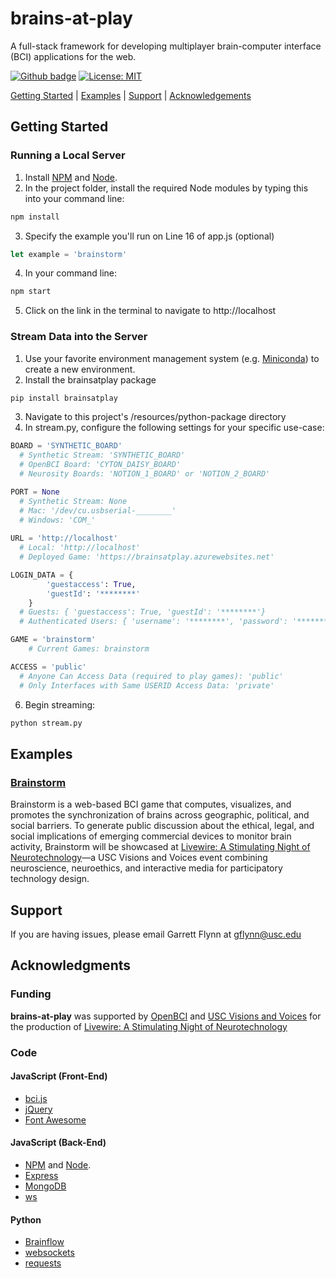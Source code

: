 # brains-at-play

A full-stack framework for developing multiplayer brain-computer interface (BCI) applications for the web.

[![Github badge](https://img.shields.io/badge/github-source_code-blue.svg?logo=github&logoColor=white)](https://github.com/brains-at-play/brains-at-play)
[![License: MIT](https://img.shields.io/badge/License-MIT-yellow.svg)](https://opensource.org/licenses/MIT)

[Getting Started](#getting-started) | [Examples](#examples) | [Support](#Support) | [Acknowledgements](#Acknowledgments)

## Getting Started <a name="getting-started" />
### Running a Local Server
1. Install [NPM](https://www.npmjs.com/) and [Node](https://nodejs.org/en/).
2. In the project folder, install the required Node modules by typing this into your command line:
```bash
npm install
``` 
3. Specify the example you'll run on Line 16 of app.js (optional) 
```javascript
let example = 'brainstorm'
``` 
4. In your command line:
```bash
npm start
```
5. Click on the link in the terminal to navigate to http://localhost


### Stream Data into the Server
1. Use your favorite environment management system (e.g. [Miniconda](https://docs.conda.io/en/latest/miniconda.html)) to create a new environment.
2. Install the brainsatplay package
```bash
pip install brainsatplay
```
3. Navigate to this project's /resources/python-package directory
4. In stream.py, configure the following settings for your specific use-case:
```python
BOARD = 'SYNTHETIC_BOARD' 
  # Synthetic Stream: 'SYNTHETIC_BOARD'
  # OpenBCI Board: 'CYTON_DAISY_BOARD'
  # Neurosity Boards: 'NOTION_1_BOARD' or 'NOTION_2_BOARD'

PORT = None
  # Synthetic Stream: None
  # Mac: '/dev/cu.usbserial-________'
  # Windows: 'COM_'
                
URL = 'http://localhost'
  # Local: 'http://localhost'
  # Deployed Game: 'https://brainsatplay.azurewebsites.net'

LOGIN_DATA = {
        'guestaccess': True, 
        'guestId': '********' 
    }
  # Guests: { 'guestaccess': True, 'guestId': '********'}
  # Authenticated Users: { 'username': '********', 'password': '********' }

GAME = 'brainstorm'
    # Current Games: brainstorm

ACCESS = 'public'
  # Anyone Can Access Data (required to play games): 'public'
  # Only Interfaces with Same USERID Access Data: 'private'

```
6. Begin streaming:
```bash
python stream.py
```

##  Examples
### [Brainstorm](https://brainsatplay.azurewebsites.net/) 

Brainstorm is a web-based BCI game that computes, visualizes, and promotes the synchronization of brains across geographic, political, and social barriers. To generate public discussion about the ethical, legal, and social implications of emerging commercial devices to monitor brain activity, Brainstorm will be showcased at [Livewire: A Stimulating Night of Neurotechnology](https://visionsandvoices.usc.edu/eventdetails/?event_id=33741435186601&s_type=&s_genre=)—a USC Visions and Voices event combining neuroscience, neuroethics, and interactive media for participatory technology design.

## Support

If you are having issues, please email Garrett Flynn at gflynn@usc.edu

## Acknowledgments
### Funding
**brains-at-play** was supported by [OpenBCI](https://openbci.com/) and [USC Visions and Voices](https://visionsandvoices.usc.edu/) for the production of [Livewire: A Stimulating Night of Neurotechnology](https://visionsandvoices.usc.edu/eventdetails/?event_id=33741435186601&s_type=&s_genre=) 

### Code
#### JavaScript (Front-End)
- [bci.js](https://bci.js.org/)
- [jQuery](https://jquery.com/)
- [Font Awesome](https://fontawesome.com/)
#### JavaScript (Back-End)
- [NPM](https://www.npmjs.com/) and [Node](https://nodejs.org/en/).
- [Express](https://expressjs.com/)
- [MongoDB](https://www.mongodb.com/)
- [ws](https://www.npmjs.com/package/ws)
#### Python
- [Brainflow](https://brainflow.readthedocs.io/en/stable/index.html)
- [websockets](https://websockets.readthedocs.io/en/stable/intro.html)
- [requests](https://requests.readthedocs.io/en/master/)


